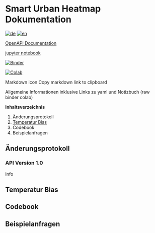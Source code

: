 # Smart Urban Heatmap Dokumentation

[![de](https://img.shields.io/badge/lang-de-green.svg)](/de/)
[![en](https://img.shields.io/badge/lang-en-red.svg)](/)


[OpenAPI Documentation](de/Swagger/)

[jupyter notebook](python_examples.ipynb)

[![Binder](https://mybinder.org/badge_logo.svg)](https://mybinder.org/v2/gh/JurekMueller/SUH_Bern_API_Doc/main?labpath=de/python_examples.ipynb)

[![Colab](https://colab.research.google.com/assets/colab-badge.svg)](https://colab.research.google.com/github/JurekMueller/SUH_Bern_API_Doc/blob/main/de/python_examples.ipynb)

Markdown icon Copy markdown link to clipboard 

Allgemeine Informationen inklusive Links zu yaml und Notizbuch (raw binder colab)


**Inhaltsverzeichnis**

1. Änderungsprotokoll
2. [Temperatur Bias](#temperature-bias)
3. Codebook
4. Beispielanfragen

## Änderungsprotokoll

### API Version 1.0
Info

## Temperatur Bias

## Codebook

## Beispielanfragen